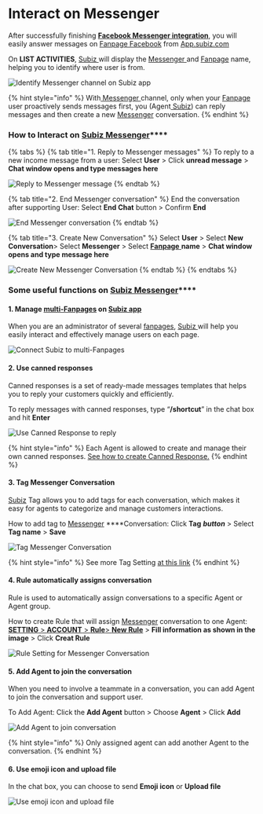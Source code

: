 # Interact on Messenger

After successfully  finishing [**Facebook Messenger integration**](https://subiz.gitbook.io/subiz-document-english/~/edit/primary/getting-started-with-subiz/setting-up-interaction-environments/integrating-fanpage-facebook-on-subiz), you will easily answer messages on [Fanpage Facebook](https://subiz.com/facebook-messenger.html) from [App.subiz.com](https://app.subiz.com)

On **LIST ACTIVITIES**, [Subiz ](https://subiz.com/en)will display the [Messenger ](https://subiz.com/facebook-messenger.html)and [Fanpage](https://subiz.com/facebook-messenger.html) name, helping you to identify where user is from.

![Identify Messenger channel on Subiz app](../../.gitbook/assets/27.-mess-noti%20%281%29.jpg)

{% hint style="info" %}
With[ Messenger ](https://subiz.com/facebook-messenger.html)channel, only when your [Fanpage](https://subiz.com/facebook-messenger.html) user proactively sends messages first, you \(Agent[ Subiz](https://subiz.com/en)\) can reply messages and then create a new [Messenger](https://subiz.com/facebook-messenger.html) conversation.
{% endhint %}

### **How to Interact on** [**Subiz Messenger**](https://subiz.com/facebook-messenger.html)\*\*\*\*

{% tabs %}
{% tab title="1. Reply to Messenger messages" %}
To reply to a new income message from a user: Select **User** &gt; Click **unread message** &gt; **Chat window opens and type messages here**

![Reply to Messenger message](../../.gitbook/assets/28.-mess-type%20%281%29.jpg)
{% endtab %}

{% tab title="2. End Messenger conversation" %}
End the conversation after supporting User: Select **End Chat** button &gt; Confirm **End**

![End Messenger conversation](../../.gitbook/assets/29.-mess-end.jpg)
{% endtab %}

{% tab title="3. Create New Conversation" %}
Select **User** &gt; Select **New Conversation**&gt; Select **Messenger** &gt; Select [**Fanpage** ](https://subiz.com/facebook-messenger.html)**name** &gt; **Chat window opens and type message here**

![Create New Messenger Conversation](../../.gitbook/assets/36.-mess-new%20%281%29.jpg)
{% endtab %}
{% endtabs %}

### **Some useful functions on** [**Subiz Messenger**](https://subiz.com/facebook-messenger.html)\*\*\*\*

#### 1. Manage [multi-Fanpages](https://subiz.com/facebook-messenger.html) on [Subiz app](https://app.subiz.com)

When you are an administrator of several [fanpages](https://subiz.com/facebook-messenger.html), [Subiz ](https://subiz.com/en)will help you easily interact and effectively manage users on each page.

![Connect Subiz to multi-Fanpages](../../.gitbook/assets/35.-mess-fanpages.jpg)

#### 2. **Use canned responses**

Canned responses is a set of ready-made messages templates that helps you to reply your customers quickly and efficiently.

To reply messages with canned responses, type “**/shortcut**” in the chat box and hit **Enter**

![Use Canned Response to reply](../../.gitbook/assets/30.-mess-canned.jpg)

{% hint style="info" %}
Each Agent is allowed to create and manage their own canned responses. [See how to create Canned Response.](https://subiz.gitbook.io/subiz-document-english/~/edit/primary/getting-started-with-subiz/working-on-subiz/interact-on-subiz-chat#use-canned-responses)
{% endhint %}

#### **3. Tag Messenger Conversation** 

[Subiz](https://subiz.com/en) Tag allows you to add tags for each conversation, which makes it easy for agents to categorize and manage customers interactions.

How to add tag to [Messenger](https://subiz.com/facebook-messenger.html) ****Conversation: Click **Tag** _**button**_ &gt; Select **Tag name** &gt; **Save**

![Tag Messenger Conversation](../../.gitbook/assets/32.-mess-tag.jpg)

{% hint style="info" %}
See more Tag Setting [at this link](https://subiz.gitbook.io/subiz-document-english/getting-started-with-subiz/working-on-subiz/interact-on-subiz-chat#tag-conversation)
{% endhint %}

#### **4. Rule automatically assigns conversation**

Rule is used to automatically assign conversations to a specific Agent or Agent group.

How to create Rule that will assign [Messenger](https://subiz.com/facebook-messenger.html) conversation to one Agent: [**SETTING** &gt; **ACCOUNT** &gt;  **Rule**&gt;       **New Rule**](https://app.subiz.com/settings/rule-setting) &gt; **Fill information as shown in the image** &gt; Click **Creat Rule**

![Rule Setting for Messenger Conversation](../../.gitbook/assets/34.-mess-rule.jpg)

#### 5. **Add Agent to join the conversation**

When you need to involve a teammate in a conversation, you can add Agent to join the conversation and support user.

To Add Agent: Click the **Add Agent** button &gt; Choose **Agent** &gt; Click **Add**

![Add Agent to join conversation](../../.gitbook/assets/31.-mess-agent.jpg)

{% hint style="info" %}
Only assigned agent can add another Agent to the conversation.
{% endhint %}

#### 6. **Use emoji icon and upload file**

In the chat box, you can choose to send **Emoji icon** or **Upload file**

![ Use emoji icon and upload file](../../.gitbook/assets/6.-emoji.jpg)



